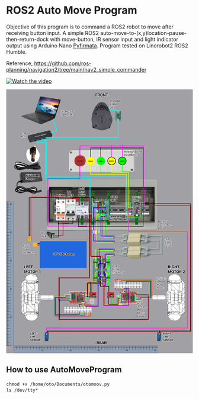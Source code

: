 # ROS2 Auto Move Program
Objective of this program is to command a ROS2 robot to move after receiving button input. A simple ROS2 auto-move-to-(x,y)location-pause-then-return-dock with move-button, IR sensor input and light indicator output using Arduino Nano [Pyfirmata](https://pypi.org/project/pyFirmata/). Program tested on Linorobot2 ROS2 Humble. 

Reference, https://github.com/ros-planning/navigation2/tree/main/nav2_simple_commander

[![Watch the video](https://img.youtube.com/vi/-BEzVcYh2VA/hqdefault.jpg)](https://www.youtube.com/embed/-BEzVcYh2VA)

![linorobot2](docs/Otomoov2_Wiring_0.5.5.jpg)

## How to use AutoMoveProgram

    chmod +x /home/oto/Documents/otomoov.py
    ls /dev/tty*
